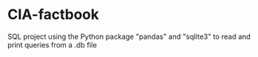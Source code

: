 # CIA-factbook
SQL project using the Python package "pandas" and "sqlite3" to read and print queries from a .db file
